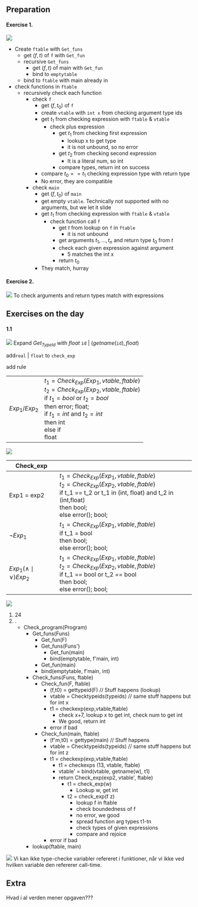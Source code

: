 ## Preparation
#### Exercise 1.
![](Pasted%20image%2020240319203241.png)
- Create `ftable` with `Get_funs`
	- get $(f, t)$ of `f` with `Get_fun`
	- recursive `Get_funs`
		- get $(f,t)$ of main with `Get_fun`
		- bind to `emptytable`
	- bind to `ftable` with main already in
- check functions in `ftable`
	- recursively check each function
		- check `f`
			- get $(f, t_{0})$ of `f`
			- create `vtable` with `int x` from checking argument type ids
			- get $t_{1}$ from checking expression with `ftable` & `vtable`
				- check plus expression
					- get $t_{1}$ from checking first expression
						- lookup x to get type
						- it is not unbound, so no error
					- get $t_{2}$ from checking second expression
						- It is a literal num, so int
					- compare types, return int on success
			- compare $t_{0}==t_{1}$ checking expression type with return type
			- No error, they are compatible
		- check `main`
			- get $(f, t_{0})$ of `main`
			- get empty `vtable`. Technically not supported with no arguments, but we let it slide
			- get $t_{1}$ from checking expression with `ftable` & `vtable`
				- check function call `f`
					- get $t$ from lookup on `f` in `ftable`
						- it is not unbound
					- get arguments $t_{1},\dots,t_{n}$ and return type $t_{0}$ from $t$
					- check each given expression against argument
						- 5 matches the int x
					- return $t_{0}$
			- They match, hurray
#### Exercise 2.
![](Pasted%20image%2020240319203249.png)
To check arguments and return types match with expressions

## Exercises on the day
#### 1.1
![](Pasted%20image%2020240321124041.png)
Expand $Get_{TypeId}$ with $float\ \texttt{id}\ |\ (getname(\texttt{id}), float)$

add`real` | `float` to `check_exp`

add rule

|                     |                                                                                                                                                                                                                      |
| ------------------- | -------------------------------------------------------------------------------------------------------------------------------------------------------------------------------------------------------------------- |
| $Exp_{1} / Exp_{2}$ | $t_1 = Check_{Exp}(Exp_1 ,vtable,ftable)$<br>$t_2 = Check_{Exp}(Exp_2 ,vtable,ftable)$<br>if $t_1 = bool$ or $t_2 = bool$ <br>then error; float;<br>if $t_1 = int$ and $t_2 = int$ <br>then int<br>else if <br>float |
![](Pasted%20image%2020240321130613.png)

| Check_exp                       |                                                                                                                                                                                            |
| ------------------------------- | ------------------------------------------------------------------------------------------------------------------------------------------------------------------------------------------ |
| Exp1 = exp2                     | $t_1 = Check_{Exp}(Exp_1 ,vtable,ftable)$<br>$t_2 = Check_{Exp}(Exp_2 ,vtable,ftable)$<br>if t_1 == t_2 or t_1 in (int, float) and t_2 in (int,float)<br>then bool;<br>else error(); bool; |
| $\lnot Exp_1$                   | $t_1 = Check_{Exp}(Exp_1 ,vtable,ftable)$<br>if t_1 = bool<br>then bool;<br>else error(); bool;                                                                                            |
| $Exp_1 (\land \mid \lor) Exp_2$ | $t_1 = Check_{Exp}(Exp_1 ,vtable,ftable)$<br>$t_2 = Check_{Exp}(Exp_2 ,vtable,ftable)$<br>if t_1 == bool or t_2 == bool<br>then bool;<br>else error(); bool;                               |
![](Pasted%20image%2020240321131523.png)
1. 24
2. .
	- Check_program(Program)
		- Get_funs(Funs)
			- Get_fun(F)
			- Get_funs(Funs')
				- Get_fun(main)
				- bind(emptytable, f'main, int)
			- Get_fun(main)
			- bind(emptytable, f'main, int)
		- Check_funs(Funs, ftable)
			- Check_fun(F, ftable)
				- (f,t0) = gettypeid(F) // Stuff happens (lookup)
				- vtable = Checktypeids(typeids) // same stuff happens but for int x
				- t1 = checkexp(exp,vtable,ftable)
					- check x+7, lookup x to get int, check num to get int
					- We good, return int
				- error if bad
			- Check_fun(main, ftable)
				- (f'm,t0) = gettype(main) // Stuff happens
				- vtable = Checktypeids(typeids) // same stuff happens but for int z
				- t1 = checkexp(exp,vtable,ftable)
					- t1 = checkexps (13, vtable, ftable)
					- vtable' = bind(vtable, getname(w), t1)
					- return Check_exp(exp2, vtable', ftable)
						- t1 = check_exp(w)
							- Lookup w, get int
						- t2 = check_exp(f z)
							- lookup f in ftable
							- check boundedness of f
							- no error, we good
							- spread function arg types t1-tn
							- check types of given expressions
							- compare and rejoice
				- error if bad
		- lookup(ftable, main)

![](Pasted%20image%2020240321134526.png)
Vi kan ikke type-checke variabler refereret i funktioner, når vi ikke ved hvilken variable den refererer call-time.
## Extra
Hvad i al verden mener opgaven???